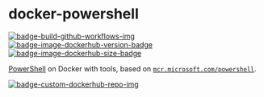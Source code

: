 # docker-powershell

[![badge-build-github-workflows-img][]][badge-build-github-workflows-src] [![badge-image-dockerhub-version-badge][]][badge-image-dockerhub-src] [![badge-image-dockerhub-size-badge][]][badge-image-dockerhub-src]

[badge-build-github-workflows-img]: https://github.com/joeltimothyoh/docker-powershell/workflows/build/badge.svg
[badge-build-github-workflows-src]: https://github.com/joeltimothyoh/docker-powershell/actions
[badge-image-dockerhub-src]: https://hub.docker.com/r/joeltimothyoh/powershell
[badge-image-dockerhub-version-badge]: https://img.shields.io/docker/v/joeltimothyoh/powershell/latest?label=v<tag>&style=flat-square
[badge-image-dockerhub-size-badge]: https://img.shields.io/docker/image-size/joeltimothyoh/powershell/latest?style=flat-square
[badge-custom-dockerhub-repo-img]: https://img.shields.io/badge/docker%20hub-joeltimothyoh/powershell-blue.svg?logo=docker&logoColor=2596EC&color=29405B&label=&labelColor=&style=popout-square

[PowerShell](https://github.com/PowerShell/PowerShell#-powershell) on Docker with tools, based on [`mcr.microsoft.com/powershell`](https://hub.docker.com/_/microsoft-powershell).

[![badge-custom-dockerhub-repo-img][]][badge-image-dockerhub-src]
